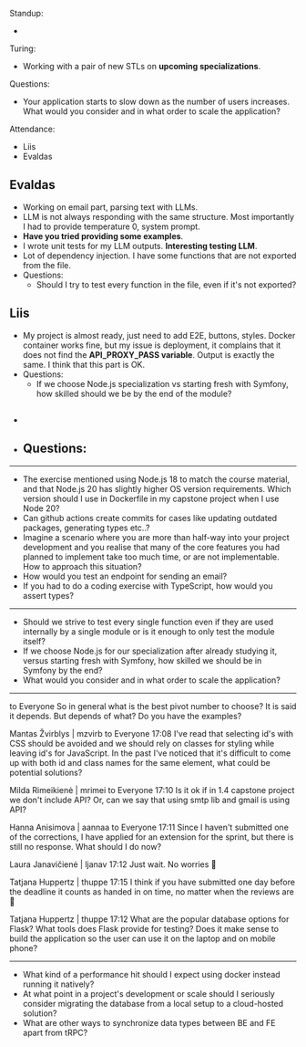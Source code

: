 Standup:

  -

  Turing:
  - Working with a pair of new STLs on **upcoming specializations**.

Questions:
  - Your application starts to slow down as the number of users increases. What would you consider and in what order to scale the application?

Attendance:
  - Liis
  - Evaldas

## Evaldas

- Working on email part, parsing text with LLMs.
- LLM is not always responding with the same structure. Most importantly I had to provide temperature 0, system prompt.
- **Have you tried providing some examples**.
- I wrote unit tests for my LLM outputs. **Interesting testing LLM**.
- Lot of dependency injection. I have some functions that are not exported from the file.
- Questions:
  - Should I try to test every function in the file, even if it's not exported?

## Liis

- My project is almost ready, just need to add E2E, buttons, styles. Docker container works fine, but my issue is deployment, it complains that it does not find the **API_PROXY_PASS variable**. Output is exactly the same. I think that this part is OK.
- Questions:
  - If we choose Node.js specialization vs starting fresh with Symfony, how skilled should we be by the end of the module?

##

-
- Questions:
  -

---

- The exercise mentioned using Node.js 18 to match the course material, and that Node.js 20 has slightly higher OS version requirements. Which version should I use in Dockerfile in my capstone project when I use Node 20?
- Can github actions create commits for cases like updating outdated packages, generating types etc..?
- Imagine a scenario where you are more than half-way into your project development and you realise that  many of the core features you had planned to implement take too much time, or are not implementable. How to approach this situation?
- How would you test an endpoint for sending an email?
- If you had to do a coding exercise with TypeScript, how would you assert types?

---

- Should we strive to test every single function even if they are used internally by a single module or is it enough to only test the module itself?
- If we choose Node.js for our specialization after already studying it, versus starting fresh with Symfony, how skilled we should be in Symfony by the end?
- What would you consider and in what order to scale the application?

---

to  Everyone
So in general what is the best pivot number to choose?  It is said it depends. But depends of what? Do you have the examples?

Mantas Žvirblys | mzvirb  to  Everyone 17:08
I've read that selecting id's with CSS should be avoided and we should rely on classes for styling while leaving id's for JavaScript. In the past I've noticed that it's difficult to come up with both id and class names for the same element, what could be potential solutions?

Milda Rimeikienė | mrimei  to  Everyone 17:10
Is it ok if in 1.4 capstone project we don't include API? Or, can we say that using smtp lib and gmail is using API?

Hanna Anisimova | aannaa  to  Everyone 17:11
Since I haven't submitted one of the corrections, I have applied for an extension for the sprint, but there is still no response. What should I do now?

Laura Janavičienė | ljanav 17:12
Just wait. No worries 🙂

Tatjana Huppertz | thuppe 17:15
I think if you have submitted one day before the deadline it counts as handed in on time, no matter when the reviews are 🙂

Tatjana Huppertz | thuppe 17:12
What are the popular database options for Flask? What tools does Flask provide for testing? Does it make sense to build the application so the user can use it on the laptop and on mobile phone?

---

- What kind of a performance hit should I expect using docker instead running it natively?
- At what point in a project's development or scale should I seriously consider migrating the database from a local setup to a cloud-hosted solution?
- What are other ways to synchronize data types between BE and FE apart from tRPC?
